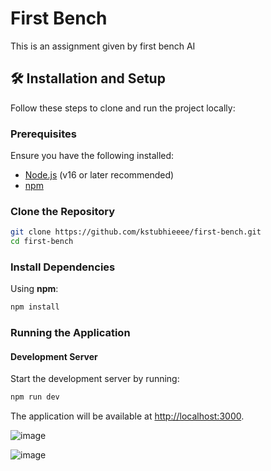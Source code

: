 # First Bench
This is an assignment given by first bench AI

## 🛠️ Installation and Setup

Follow these steps to clone and run the project locally:

### Prerequisites
Ensure you have the following installed:
- [Node.js](https://nodejs.org/) (v16 or later recommended)
- [npm](https://www.npmjs.com/) 

### Clone the Repository
```bash
git clone https://github.com/kstubhieeee/first-bench.git
cd first-bench
```

### Install Dependencies
Using **npm**:
```bash
npm install
```

### Running the Application

#### Development Server
Start the development server by running:
```bash
npm run dev
```


The application will be available at [http://localhost:3000](http://localhost:3000).


![image](https://github.com/user-attachments/assets/eeb7227a-2a1f-4a9d-b010-6d532eb88aab)

![image](https://github.com/user-attachments/assets/fa2882a0-938b-45e3-9e20-37206f382207)
